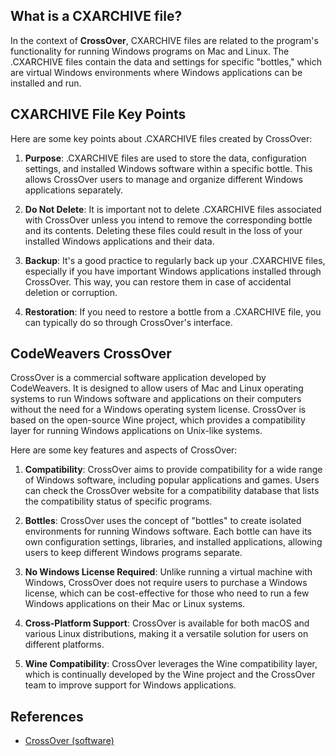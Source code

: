 ## What is a CXARCHIVE file?

In the context of **CrossOver**, CXARCHIVE files are related to the program's functionality for running Windows programs on Mac and Linux. The .CXARCHIVE files contain the data and settings for specific "bottles," which are virtual Windows environments where Windows applications can be installed and run.

## CXARCHIVE File Key Points

Here are some key points about .CXARCHIVE files created by CrossOver:

1.  **Purpose**: .CXARCHIVE files are used to store the data, configuration settings, and installed Windows software within a specific bottle. This allows CrossOver users to manage and organize different Windows applications separately.
    
2.  **Do Not Delete**: It is important not to delete .CXARCHIVE files associated with CrossOver unless you intend to remove the corresponding bottle and its contents. Deleting these files could result in the loss of your installed Windows applications and their data.
    
3.  **Backup**: It's a good practice to regularly back up your .CXARCHIVE files, especially if you have important Windows applications installed through CrossOver. This way, you can restore them in case of accidental deletion or corruption.
    
4.  **Restoration**: If you need to restore a bottle from a .CXARCHIVE file, you can typically do so through CrossOver's interface. 

## CodeWeavers CrossOver

CrossOver is a commercial software application developed by CodeWeavers. It is designed to allow users of Mac and Linux operating systems to run Windows software and applications on their computers without the need for a Windows operating system license. CrossOver is based on the open-source Wine project, which provides a compatibility layer for running Windows applications on Unix-like systems.

Here are some key features and aspects of CrossOver:

1.  **Compatibility**: CrossOver aims to provide compatibility for a wide range of Windows software, including popular applications and games. Users can check the CrossOver website for a compatibility database that lists the compatibility status of specific programs.
    
2.  **Bottles**: CrossOver uses the concept of "bottles" to create isolated environments for running Windows software. Each bottle can have its own configuration settings, libraries, and installed applications, allowing users to keep different Windows programs separate.
    
3.  **No Windows License Required**: Unlike running a virtual machine with Windows, CrossOver does not require users to purchase a Windows license, which can be cost-effective for those who need to run a few Windows applications on their Mac or Linux systems.
    
4.  **Cross-Platform Support**: CrossOver is available for both macOS and various Linux distributions, making it a versatile solution for users on different platforms.
    
5.  **Wine Compatibility**: CrossOver leverages the Wine compatibility layer, which is continually developed by the Wine project and the CrossOver team to improve support for Windows applications.


## References
* [CrossOver (software)](https://en.wikipedia.org/wiki/CrossOver_(software))
